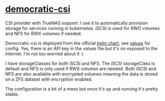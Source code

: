 # [democratic-csi](https://github.com/democratic-csi/democratic-csi)

CSI provider with TrueNAS support. I use it to automatically provision storage for services running in kubernetes. iSCSI is used for RWO volumes and NFS for RWX volumes if needed.

Democratic-csi is deployed from the official [helm chart](https://democratic-csi.github.io/charts/), see [values](./manifests/values.yaml) for config. Yes, there is an API key in the values file but it's no exposed to the internet. I'm not too worried about it :)

I have storageClasses for both iSCSI and NFS. The iSCSI storageClass is default and NFS is only used if RWX volumes are needed. Both iSCSI and NFS are also available with encrypted volumes meaning the data is stored on a ZFS dataset with encryption enabled.

The configuration is a bit of a mess but once it's up and running it's pretty stable.
